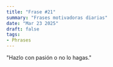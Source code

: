 ```yaml
---
title: "Frase #21"
summary: "Frases motivadoras diarias"
date: "Mar 23 2025"
draft: false
tags:
- Phrases
---
```


"Hazlo con pasión o no lo hagas."
